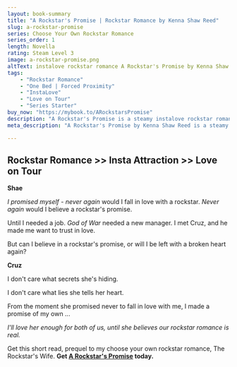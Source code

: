```yaml
---
layout: book-summary
title: "A Rockstar's Promise | Rockstar Romance by Kenna Shaw Reed"
slug: a-rockstar-promise
series: Choose Your Own Rockstar Romance
series_order: 1
length: Novella
rating: Steam Level 3
image: a-rockstar-promise.png
altText: instalove rockstar romance A Rockstar's Promise by Kenna Shaw Reed
tags:
    - "Rockstar Romance"
    - "One Bed | Forced Proximity"
    - "InstaLove"
    - "Love on Tour"
    - "Series Starter"
buy_now: "https://mybook.to/ARockstarsPromise"
description: "A Rockstar's Promise is a steamy instalove rockstar romance novella by Kenna Shaw Reed. Shae swore she'd never fall for another musician—until she joins God of War and meets Cruz. His promise is everything she’s afraid to believe. Can love survive the spotlight?"
meta_description: "A Rockstar's Promise by Kenna Shaw Reed is a steamy instalove rockstar romance novella. Shae vowed never to fall for a musician again—until Cruz made a promise she can’t ignore. A prequel to The Rockstar's Wife."

---
```


## Rockstar Romance >> Insta Attraction >> Love on Tour

**Shae**

_I promised myself - never again_ would I fall in love with a rockstar. _Never again_ would I believe a rockstar's promise.

Until I needed a job. _God of War_ needed a new manager. I met Cruz, and he made me want to trust in love.

But can I believe in a rockstar's promise, or will I be left with a broken heart again?

**Cruz**

I don't care what secrets she's hiding.

I don't care what lies she tells her heart.

From the moment she promised never to fall in love with me, I made a promise of my own ...

_I'll love her enough for both of us, until she believes our rockstar romance is real._

Get this short read, prequel to my choose your own rockstar romance, The Rockstar's Wife. **Get [A Rockstar's Promise](https://mybook.to/ARockstarsPromise "A Rockstar's Promise") today.**
